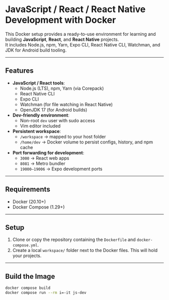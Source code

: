 # JavaScript / React / React Native Development with Docker

This Docker setup provides a ready-to-use environment for learning and building **JavaScript**, **React**, and **React Native** projects.  
It includes Node.js, npm, Yarn, Expo CLI, React Native CLI, Watchman, and JDK for Android build tooling.

---

## Features

* **JavaScript / React tools**:
  * Node.js (LTS), npm, Yarn (via Corepack)
  * React Native CLI
  * Expo CLI
  * Watchman (for file watching in React Native)
  * OpenJDK 17 (for Android builds)
* **Dev-friendly environment**:
  * Non-root `dev` user with sudo access
  * Vim editor included
* **Persistent workspace**:
  * `/workspace` → mapped to your host folder
  * `/home/dev` → Docker volume to persist configs, history, and npm cache
* **Port forwarding for development**:
  * `3000` → React web apps
  * `8081` → Metro bundler
  * `19000–19006` → Expo development ports

---

## Requirements

* Docker (20.10+)
* Docker Compose (1.29+)

---

## Setup

1. Clone or copy the repository containing the `Dockerfile` and `docker-compose.yml`.
2. Create a local `workspace/` folder next to the Docker files. This will hold your projects.

---

## Build the Image

```bash
docker compose build
docker compose run --rm i=-it js-dev
```
